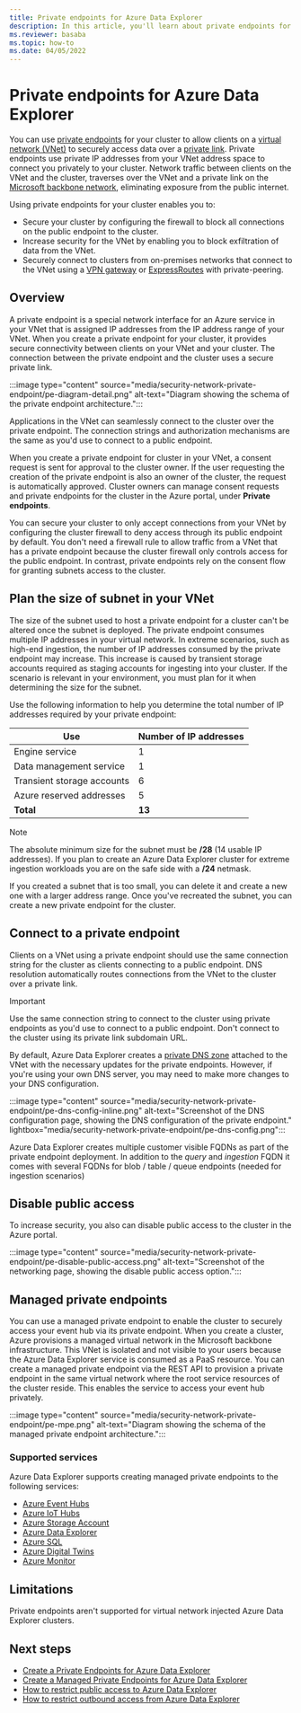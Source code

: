 ```yaml
---
title: Private endpoints for Azure Data Explorer
description: In this article, you'll learn about private endpoints for Azure Data Explorer.
ms.reviewer: basaba
ms.topic: how-to
ms.date: 04/05/2022
---
```


# Private endpoints for Azure Data Explorer

You can use [private endpoints](/azure/private-link/private-endpoint-overview) for your cluster to allow clients on a [virtual network (VNet)](/azure/virtual-network/virtual-networks-overview) to securely access data over a [private link](/azure/private-link/private-link-overview). Private endpoints use private IP addresses from your VNet address space to connect you privately to your cluster. Network traffic between clients on the VNet and the cluster, traverses over the VNet and a private link on the [Microsoft backbone network](/azure/networking/microsoft-global-network), eliminating exposure from the public internet.

Using private endpoints for your cluster enables you to:

* Secure your cluster by configuring the firewall to block all connections on the public endpoint to the cluster.
* Increase security for the VNet by enabling you to block exfiltration of data from the VNet.
* Securely connect to clusters from on-premises networks that connect to the VNet using a [VPN gateway](/azure/vpn-gateway/vpn-gateway-about-vpngateways) or [ExpressRoutes](/azure/expressroute/expressroute-locations) with private-peering.

## Overview

A private endpoint is a special network interface for an Azure service in your VNet that is assigned IP addresses from the IP address range of your VNet. When you create a private endpoint for your cluster, it provides secure connectivity between clients on your VNet and your cluster. The connection between the private endpoint and the cluster uses a secure private link.

:::image type="content" source="media/security-network-private-endpoint/pe-diagram-detail.png" alt-text="Diagram showing the schema of the private endpoint architecture.":::

Applications in the VNet can seamlessly connect to the cluster over the private endpoint. The connection strings and authorization mechanisms are the same as you'd use to connect to a public endpoint.

When you create a private endpoint for cluster in your VNet, a consent request is sent for approval to the cluster owner. If the user requesting the creation of the private endpoint is also an owner of the cluster, the request is automatically approved. Cluster owners can manage consent requests and private endpoints for the cluster in the Azure portal, under **Private endpoints**.

You can secure your cluster to only accept connections from your VNet by configuring the cluster firewall to deny access through its public endpoint by default. You don't need a firewall rule to allow traffic from a VNet that has a private endpoint because the cluster firewall only controls access for the public endpoint. In contrast, private endpoints rely on the consent flow for granting subnets access to the cluster.

## Plan the size of subnet in your VNet

The size of the subnet used to host a private endpoint for a cluster can't be altered once the subnet is deployed. The private endpoint consumes multiple IP addresses in your virtual network. In extreme scenarios, such as high-end ingestion, the number of IP addresses consumed by the private endpoint may increase. This increase is caused by transient storage accounts required as staging accounts for ingesting into your cluster. If the scenario is relevant in your environment, you must plan for it when determining the size for the subnet.

Use the following information to help you determine the total number of IP addresses required by your private endpoint:

| Use | Number of IP addresses |
| --- | --- |
| Engine service | 1 |
| Data management service | 1 |
| Transient storage accounts | 6 |
| Azure reserved addresses | 5 |
| **Total** | **13** |

> [!NOTE]
> The absolute minimum size for the subnet must be **/28** (14 usable IP addresses). If you plan to create an Azure Data Explorer cluster for extreme ingestion workloads you are on the safe side with a **/24** netmask.

If you created a subnet that is too small, you can delete it and create a new one with a larger address range. Once you've recreated the subnet, you can create a new private endpoint for the cluster.

## Connect to a private endpoint

Clients on a VNet using a private endpoint should use the same connection string for the cluster as clients connecting to a public endpoint. DNS resolution automatically routes connections from the VNet to the cluster over a private link.

> [!IMPORTANT]
> Use the same connection string to connect to the cluster using private endpoints as you'd use to connect to a public endpoint. Don't connect to the cluster using its private link subdomain URL.

By default, Azure Data Explorer creates a [private DNS zone](/azure/dns/private-dns-overview) attached to the VNet with the necessary updates for the private endpoints. However, if you're using your own DNS server, you may need to make more changes to your DNS configuration.

:::image type="content" source="media/security-network-private-endpoint/pe-dns-config-inline.png" alt-text="Screenshot of the DNS configuration page, showing the DNS configuration of the private endpoint." lightbox="media/security-network-private-endpoint/pe-dns-config.png":::

Azure Data Explorer creates multiple customer visible FQDNs as part of the private endpoint deployment. In addition to the *query* and *ingestion* FQDN it comes with several FQDNs for blob / table / queue endpoints (needed for ingestion scenarios)

## Disable public access

To increase security, you also can disable public access to the cluster in the Azure portal.

:::image type="content" source="media/security-network-private-endpoint/pe-disable-public-access.png" alt-text="Screenshot of the networking page, showing the disable public access option.":::

## Managed private endpoints

You can use a managed private endpoint to enable the cluster to securely access your event hub via its private endpoint. When you create a cluster, Azure provisions a managed virtual network in the Microsoft backbone infrastructure. This VNet is isolated and not visible to your users because the Azure Data Explorer service is consumed as a PaaS resource. You can create a managed private endpoint via the REST API to provision a private endpoint in the same virtual network where the root service resources of the cluster reside. This enables the service to access your event hub privately.

:::image type="content" source="media/security-network-private-endpoint/pe-mpe.png" alt-text="Diagram showing the schema of the managed private endpoint architecture.":::

### Supported services

Azure Data Explorer supports creating managed private endpoints to the following services:

* [Azure Event Hubs](/azure/event-hubs/event-hubs-about)
* [Azure IoT Hubs](/azure/iot-hub/iot-concepts-and-iot-hub)
* [Azure Storage Account](/azure/storage/blobs/storage-blobs-overview)
* [Azure Data Explorer](data-explorer-overview.md)
* [Azure SQL](/azure/azure-sql/azure-sql-iaas-vs-paas-what-is-overview)
* [Azure Digital Twins](/azure/digital-twins/overview)
* [Azure Monitor](/azure/azure-monitor/overview)

## Limitations

Private endpoints aren't supported for virtual network injected Azure Data Explorer clusters.

## Next steps

* [Create a Private Endpoints for Azure Data Explorer](security-network-private-endpoint-create.md)
* [Create a Managed Private Endpoints for Azure Data Explorer](security-network-managed-private-endpoint-create.md)
* [How to restrict public access to Azure Data Explorer](security-network-restrict-public-access.md)
* [How to restrict outbound access from Azure Data Explorer](security-network-restrict-outbound-access.md)
